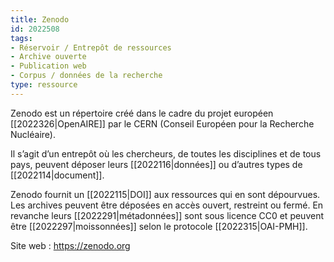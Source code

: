 ```yaml
---
title: Zenodo
id: 2022508
tags:
- Réservoir / Entrepôt de ressources
- Archive ouverte
- Publication web
- Corpus / données de la recherche
type: ressource
---
```


Zenodo est un répertoire créé dans le cadre du projet européen [[2022326|OpenAIRE]] par le CERN (Conseil Européen pour la Recherche Nucléaire). 

Il s’agit d’un entrepôt où les chercheurs, de toutes les disciplines et de tous pays, peuvent déposer leurs [[2022116|données]] ou d’autres types de [[2022114|document]]. 

Zenodo fournit un [[2022115|DOI]] aux ressources qui en sont dépourvues. Les archives peuvent être déposées en accès ouvert, restreint ou fermé. En revanche leurs [[2022291|métadonnées]] sont sous licence CC0 et peuvent être [[2022297|moissonnées]] selon le protocole [[2022315|OAI-PMH]].

Site web : <https://zenodo.org>

